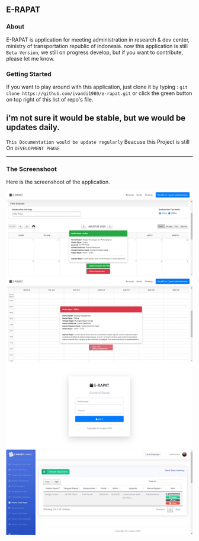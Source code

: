 ## E-RAPAT

### About

E-RAPAT is application for meeting administration in research & dev center, ministry of transportation republic of indonesia.
now this application is still `Beta Version`, we still on progress develop, but if you want to contribute, please let me know.

### Getting Started

If you want to play around with this application, just clone it by typing :
`git clone https://github.com/ivandi1980/e-rapat.git`
or click the green button on top right of this list of repo's file.

## i'm not sure it would be stable, but we would be updates daily.

`This Documentation would be update regularly` Beacuse this Project is still On `DEVELOPMENT PHASE`

---

### The Screenshoot

Here is the screenshoot of the application.

![Calendar Month](captured/calendar_1.jpg "This is the Screenshoot")
![Calendar Week](captured/calendar_2.jpg "This is the Screenshoot")
![Login](captured/login.jpg "This is the Screenshoot")
![Meeting](captured/meeting.jpg "This is the Screenshoot")
